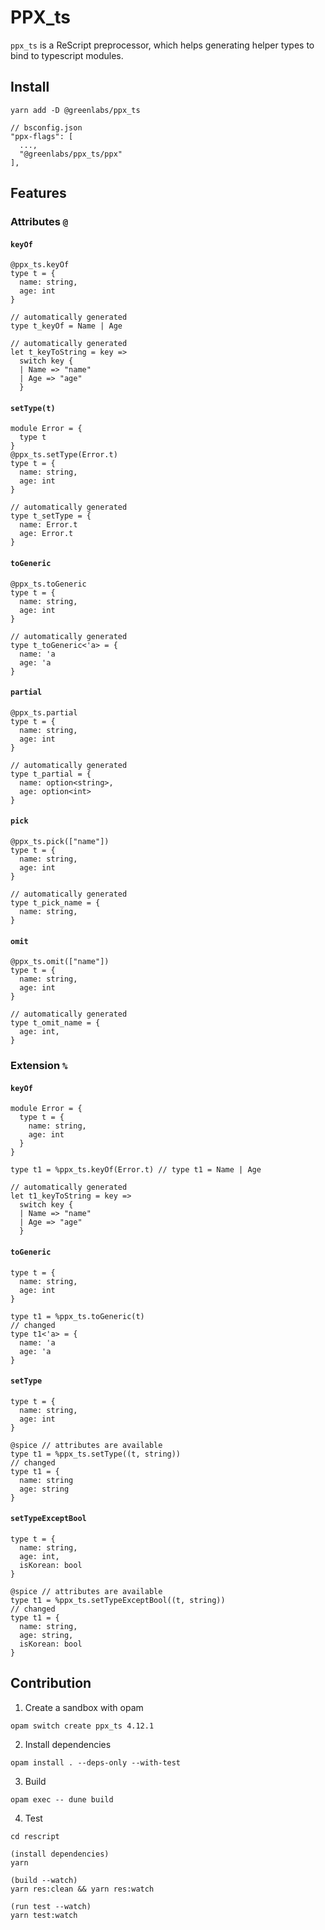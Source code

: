 # PPX_ts

`ppx_ts` is a ReScript preprocessor, which helps generating helper types to bind to typescript modules.

## Install

```rescript
yarn add -D @greenlabs/ppx_ts
```

```rescript
// bsconfig.json
"ppx-flags": [
  ...,
  "@greenlabs/ppx_ts/ppx"
],
```

## Features

### Attributes `@`

#### `keyOf`

```rescript
@ppx_ts.keyOf
type t = {
  name: string,
  age: int
}

// automatically generated
type t_keyOf = Name | Age

// automatically generated
let t_keyToString = key =>
  switch key {
  | Name => "name"
  | Age => "age"
  }
```

#### `setType(t)`

```rescript
module Error = {
  type t
}
@ppx_ts.setType(Error.t)
type t = {
  name: string,
  age: int
}

// automatically generated
type t_setType = {
  name: Error.t
  age: Error.t
}
```

#### `toGeneric`

```rescript
@ppx_ts.toGeneric
type t = {
  name: string,
  age: int
}

// automatically generated
type t_toGeneric<'a> = {
  name: 'a
  age: 'a
}
```

#### `partial`

```rescript
@ppx_ts.partial
type t = {
  name: string,
  age: int
}

// automatically generated
type t_partial = {
  name: option<string>,
  age: option<int>
}
```

#### `pick`

```rescript
@ppx_ts.pick(["name"])
type t = {
  name: string,
  age: int
}

// automatically generated
type t_pick_name = {
  name: string,
}
```

#### `omit`

```rescript
@ppx_ts.omit(["name"])
type t = {
  name: string,
  age: int
}

// automatically generated
type t_omit_name = {
  age: int,
}
```

### Extension `%`

#### `keyOf`

```rescript
module Error = {
  type t = {
    name: string,
    age: int
  }
}

type t1 = %ppx_ts.keyOf(Error.t) // type t1 = Name | Age

// automatically generated
let t1_keyToString = key =>
  switch key {
  | Name => "name"
  | Age => "age"
  }
```

#### `toGeneric`

```rescript
type t = {
  name: string,
  age: int
}

type t1 = %ppx_ts.toGeneric(t)
// changed
type t1<'a> = {
  name: 'a
  age: 'a
}
```

#### `setType`

```rescript
type t = {
  name: string,
  age: int
}

@spice // attributes are available
type t1 = %ppx_ts.setType((t, string))
// changed
type t1 = {
  name: string
  age: string
}
```

#### `setTypeExceptBool`

```rescript
type t = {
  name: string,
  age: int,
  isKorean: bool
}

@spice // attributes are available
type t1 = %ppx_ts.setTypeExceptBool((t, string))
// changed
type t1 = {
  name: string,
  age: string,
  isKorean: bool
}
```

## Contribution

1. Create a sandbox with opam

```
opam switch create ppx_ts 4.12.1
```

2. Install dependencies

```
opam install . --deps-only --with-test
```

3. Build

```
opam exec -- dune build
```

4. Test

```
cd rescript

(install dependencies)
yarn

(build --watch)
yarn res:clean && yarn res:watch

(run test --watch)
yarn test:watch
```
